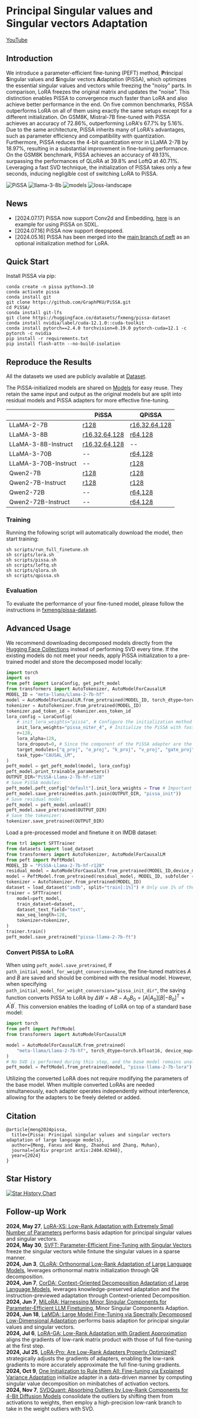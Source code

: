 # **P**r**i**ncipal **S**ingular values and **S**ingular vectors **A**daptation

[YouTube](https://youtu.be/X37WFwJ3nT4)

## Introduction
We introduce a parameter-efficient fine-tuning (PEFT) method, **P**r**i**ncipal **S**ingular values and **S**ingular vectors **A**daptation (PiSSA), which optimizes the essential singular values and vectors while freezing the "noisy" parts. In comparison, LoRA freezes the original matrix and updates the "noise". This distinction enables PiSSA to convergence much faster than LoRA and also achieve better performance in the end. On five common benchmarks, PiSSA outperforms LoRA on all of them using exactly the same setups except for a different initialization. On GSM8K, Mistral-7B fine-tuned with PiSSA achieves an accuracy of 72.86\%, outperforming LoRA's 67.7\% by 5.16\%.
Due to the same architecture, PiSSA inherits many of LoRA's advantages, such as parameter efficiency and compatibility with quantization. 
Furthermore, PiSSA reduces the 4-bit quantization error in LLaMA 2-7B by 18.97\%, resulting in a substantial improvement in fine-tuning performance. On the GSM8K benchmark, PiSSA achieves an accuracy of 49.13\%, surpassing the performances of QLoRA at 39.8\% and LoftQ at 40.71\%.
Leveraging a fast SVD technique, the initialization of PiSSA takes only a few seconds, inducing negligible cost of switching LoRA to PiSSA.

![PiSSA](./assets/full-lora-pissa.png)
![llama-3-8b](./assets/llama3.png)
![models](./assets/models.png)
![loss-landscape](./assets/loss_landscape.gif)
## News
- [2024.07.17] PiSSA now support Conv2d and Embedding, [here](pissa-sdxl.ipynb) is an example for using PiSSA on SDXL.
- [2024.07.16] PiSSA now support deepspeed.
- [2024.05.16] PiSSA has been merged into the [main branch of peft](https://github.com/huggingface/peft) as an optional initialization method for LoRA.

## Quick Start

Install PiSSA via pip:
```
conda create -n pissa python=3.10
conda activate pissa
conda install git
git clone https://github.com/GraphPKU/PiSSA.git
cd PiSSA/
conda install git-lfs
git clone https://huggingface.co/datasets/fxmeng/pissa-dataset
conda install nvidia/label/cuda-12.1.0::cuda-toolkit
conda install pytorch==2.4.0 torchvision=0.19.0 pytorch-cuda=12.1 -c pytorch -c nvidia
pip install -r requirements.txt
pip install flash-attn --no-build-isolation
```

## Reproduce the Results
All the datasets we used are publicly available at [Dataset](https://huggingface.co/datasets/fxmeng/pissa-dataset).

The PiSSA-initialized models are shared on [Models](https://huggingface.co/collections/fxmeng/pissa-qwen2-666a55e58b6feadc1015aa75) for easy reuse. They retain the same input and output as the original models but are split into residual models and PiSSA adapters for more effective fine-tuning.

|  | PiSSA | QPiSSA |
| --- | --- | --- |
| LLaMA-2-7B | [r128](https://huggingface.co/collections/fxmeng/pissa-llama-2-7b-66377477f7acbb051bc5dc6c) | [r16,32,64,128](https://huggingface.co/collections/fxmeng/pissa-llama-2-7b-66377477f7acbb051bc5dc6c) |
| LLaMA-3-8B | [r16,32,64,128](https://huggingface.co/collections/fxmeng/pissa-llama-3-8b-6637591fe4156d34a4191628) | [r64,128](https://huggingface.co/collections/fxmeng/pissa-llama-3-8b-6637591fe4156d34a4191628) |
| LLaMA-3-8B-Instruct | [r16,32,64,128](https://huggingface.co/collections/fxmeng/pissa-llama-3-8b-instruct-663774dbd2174225c139a653) | -- |
| LLaMA-3-70B | -- | [r64,128](https://huggingface.co/collections/fxmeng/pissa-llama-3-70b-66376205164dfca129a4caf1) |
| LLaMA-3-70B-Instruct | -- | [r128](https://huggingface.co/collections/fxmeng/pissa-llama-3-70b-66376205164dfca129a4caf1) |
| Qwen2-7B | [r128](https://huggingface.co/collections/fxmeng/pissa-qwen2-666a55e58b6feadc1015aa75) | [r128](https://huggingface.co/collections/fxmeng/pissa-qwen2-666a55e58b6feadc1015aa75) |
| Qwen2-7B-Instruct | [r128](https://huggingface.co/collections/fxmeng/pissa-qwen2-666a55e58b6feadc1015aa75) | [r128](https://huggingface.co/collections/fxmeng/pissa-qwen2-666a55e58b6feadc1015aa75) |
| Qwen2-72B | --| [r64,128](https://huggingface.co/collections/fxmeng/pissa-qwen2-666a55e58b6feadc1015aa75) |
| Qwen2-72B-Instruct | --| [r64,128](https://huggingface.co/collections/fxmeng/pissa-qwen2-666a55e58b6feadc1015aa75) |

### Training
Running the following script will automatically download the model, then start training:
```
sh scripts/run_full_finetune.sh
sh scripts/lora.sh
sh scripts/pissa.sh
sh scripts/loftq.sh
sh scripts/qlora.sh
sh scripts/qpissa.sh
```
### Evaluation
To evaluate the performance of your fine-tuned model, please follow the instructions in [fxmeng/pissa-dataset](https://huggingface.co/datasets/fxmeng/pissa-dataset).

## Advanced Usage
We recommend downloading decomposed models directly from the [Hugging Face Collections](https://huggingface.co/collections/fxmeng) instead of performing SVD every time.
If the existing models do not meet your needs, apply PiSSA initialization to a pre-trained model and store the decomposed model locally:
```python
import torch
import os
from peft import LoraConfig, get_peft_model
from transformers import AutoTokenizer, AutoModelForCausalLM
MODEL_ID = "meta-llama/Llama-2-7b-hf"
model = AutoModelForCausalLM.from_pretrained(MODEL_ID, torch_dtype=torch.bfloat16, device_map="auto")
tokenizer = AutoTokenizer.from_pretrained(MODEL_ID)
tokenizer.pad_token_id = tokenizer.eos_token_id
lora_config = LoraConfig(
    # init_lora_weights="pissa", # Configure the initialization method to "pissa", which may take several minutes to execute SVD on the pre-trained model.
    init_lora_weights="pissa_niter_4", # Initialize the PiSSA with fast SVD, which completes in just a few seconds.
    r=128,
    lora_alpha=128,
    lora_dropout=0, # Since the component of the PiSSA adapter are the principal singular values and vectors, dropout should be set to 0 to avoid random discarding.
    target_modules=["q_proj", "o_proj", "k_proj", "v_proj", "gate_proj", "up_proj", "down_proj"],
    task_type="CAUSAL_LM",
)
peft_model = get_peft_model(model, lora_config)
peft_model.print_trainable_parameters()
OUTPUT_DIR="PiSSA-Llama-2-7b-hf-r128"
# Save PiSSA modules:
peft_model.peft_config["default"].init_lora_weights = True # Important
peft_model.save_pretrained(os.path.join(OUTPUT_DIR, "pissa_init"))
# Save residual model:
peft_model = peft_model.unload()
peft_model.save_pretrained(OUTPUT_DIR)
# Save the tokenizer:
tokenizer.save_pretrained(OUTPUT_DIR)
```

Load a pre-processed model and finetune it on IMDB dataset:

```python
from trl import SFTTrainer
from datasets import load_dataset
from transformers import AutoTokenizer, AutoModelForCausalLM
from peft import PeftModel
MODEL_ID = "PiSSA-Llama-2-7b-hf-r128"
residual_model = AutoModelForCausalLM.from_pretrained(MODEL_ID,device_map="auto")
model = PeftModel.from_pretrained(residual_model, MODEL_ID, subfolder = "pissa_init", is_trainable=True)
tokenizer = AutoTokenizer.from_pretrained(MODEL_ID)
dataset = load_dataset("imdb", split="train[:1%]") # Only use 1% of the dataset
trainer = SFTTrainer(
    model=peft_model,
    train_dataset=dataset,
    dataset_text_field="text",
    max_seq_length=128,
    tokenizer=tokenizer,
)
trainer.train()
peft_model.save_pretrained("pissa-llama-2-7b-ft")
```

### Convert PiSSA to LoRA
When using `peft_model.save_pretrained`, if `path_initial_model_for_weight_conversion=None`, the fine-tuned matrices $A$ and $B$ are saved and should be combined with the residual model. However, when specifying `path_initial_model_for_weight_conversion="pissa_init_dir"`, the saving function converts PiSSA to LoRA by $\Delta W = A B - A_0 B_0 =  [A | A_0] [B | -B_0]^T=A^{'}B^{'}$. This conversion enables the loading of LoRA on top of a standard base model:

```python
import torch
from peft import PeftModel
from transformers import AutoModelForCausalLM

model = AutoModelForCausalLM.from_pretrained(
    "meta-llama/Llama-2-7b-hf", torch_dtype=torch.bfloat16, device_map="auto"
)
# No SVD is performed during this step, and the base model remains unaltered.
peft_model = PeftModel.from_pretrained(model, "pissa-llama-2-7b-lora")
```
Utilizing the converted LoRA does not require modifying the parameters of the base model. When multiple converted LoRAs are needed simultaneously, each adapter operates independently without interference, allowing for the adapters to be freely deleted or added.



## Citation
```
@article{meng2024pissa,
  title={Pissa: Principal singular values and singular vectors adaptation of large language models},
  author={Meng, Fanxu and Wang, Zhaohui and Zhang, Muhan},
  journal={arXiv preprint arXiv:2404.02948},
  year={2024}
}
```

## Star History

[![Star History Chart](https://api.star-history.com/svg?repos=GraphPKU/PiSSA&type=Date)](https://star-history.com/#GraphPKU/PiSSA&Date)

## Follow-up Work
**2024, May 27**, [LoRA-XS: Low-Rank Adaptation with Extremely Small Number of Parameters](https://arxiv.org/abs/2405.17604) performs basis adaption for principal singular values and singular vectors.  
**2024, May 30**, [SVFT: Parameter-Efficient Fine-Tuning with Singular Vectors](https://arxiv.org/abs/2405.19597) freeze the singular vectors while fintune the singular values in a sparse manner.  
**2024, Jun 3**, [OLoRA: Orthonormal Low-Rank Adaptation of Large Language Models](https://arxiv.org/abs/2406.01775), leverages orthonormal matrix initialization through QR decomposition.  
**2024, Jun 7**, [CorDA: Context-Oriented Decomposition Adaptation of Large Language Models](https://arxiv.org/abs/2406.05223), leverages knowledge-preserved adaptation and the instruction-previewed adaptation through Context-oriented Decomposition.  
**2024, Jun 7**, [MiLoRA: Harnessing Minor Singular Components for Parameter-Efficient LLM Finetuning](https://arxiv.org/abs/2406.09044), Minor Singular Components Adaption.  
**2024, Jun 18**, [LaMDA: Large Model Fine-Tuning via Spectrally Decomposed Low-Dimensional Adaptation](https://arxiv.org/abs/2406.12832) performs basis adaption for principal singular values and singular vectors.  
**2024, Jul 6**, [LoRA-GA: Low-Rank Adaptation with Gradient Approximation](https://arxiv.org/abs/2407.05000v1) aligns the gradients of low-rank matrix product with those of full fine-tuning at the first step.  
**2024, Jul 25**, [LoRA-Pro: Are Low-Rank Adapters Properly Optimized?](https://arxiv.org/abs/2407.18242) strategically adjusts the gradients of adapters, enabling the low-rank gradients to more accurately approximate the full fine-tuning gradients.  
**2024, Oct 9**, [One Initialization to Rule them All: Fine-tuning via Explained Variance Adaptation](https://arxiv.org/abs/2410.07170) initialize adapter in a data-driven manner by computing singular value decomposition on minibatches of activation vectors.  
**2024, Nov 7**, [SVDQuant: Absorbing Outliers by Low-Rank Components for 4-Bit Diffusion Models](https://arxiv.org/abs/2411.05007) consolidate the outliers by shifting them from activations to weights, then employ a high-precision low-rank branch to take in the weight outliers with SVD.  
